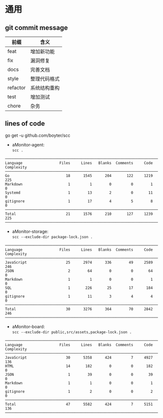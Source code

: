 # 通用

## git commit message
| 前缀     | 含义         |
| -------- | ------------ |
| feat     | 增加新功能   |
| fix      | 漏洞修复     |
| docs     | 完善文档     |
| style    | 整理代码格式 |
| refactor | 系统结构重构 |
| test     | 增加测试     |
| chore    | 杂务         |

## lines of code
go get -u github.com/boyter/scc

* aMonitor-agent:  
  `scc .`
```
───────────────────────────────────────────────────────────────────────────────
Language                 Files     Lines   Blanks  Comments     Code Complexity
───────────────────────────────────────────────────────────────────────────────
Go                          18      1545      204       122     1219        225
Markdown                     1         1        0         0        1          0
Systemd                      1        13        2         0       11          0
gitignore                    1        17        4         5        8          0
───────────────────────────────────────────────────────────────────────────────
Total                       21      1576      210       127     1239        225
───────────────────────────────────────────────────────────────────────────────
```
* aMonitor-storage:  
  `scc --exclude-dir package-lock.json .`
```
───────────────────────────────────────────────────────────────────────────────
Language                 Files     Lines   Blanks  Comments     Code Complexity
───────────────────────────────────────────────────────────────────────────────
JavaScript                  25      2974      336        49     2589        246
JSON                         2        64        0         0       64          0
Markdown                     1         1        0         0        1          0
SQL                          1       226       25        17      184          0
gitignore                    1        11        3         4        4          0
───────────────────────────────────────────────────────────────────────────────
Total                       30      3276      364        70     2842        246
───────────────────────────────────────────────────────────────────────────────
```
* aMonitor-board:  
  `scc --exclude-dir public,src/assets,package-lock.json .`
```
───────────────────────────────────────────────────────────────────────────────
Language                 Files     Lines   Blanks  Comments     Code Complexity
───────────────────────────────────────────────────────────────────────────────
JavaScript                  30      5358      424         7     4927        136
HTML                        14       182        0         0      182          0
JSON                         1        39        0         0       39          0
Markdown                     1         1        0         0        1          0
gitignore                    1         2        0         0        2          0
───────────────────────────────────────────────────────────────────────────────
Total                       47      5582      424         7     5151        136
───────────────────────────────────────────────────────────────────────────────
```
